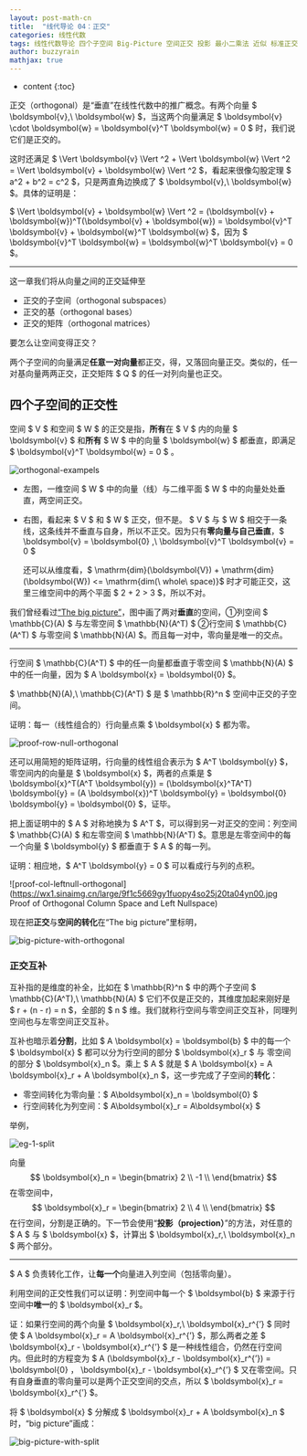 ```yaml
---
layout: post-math-cn
title:  "线代导论 04：正交"
categories: 线性代数
tags: 线性代数导论 四个子空间 Big-Picture 空间正交 投影 最小二乘法 近似 标准正交基 Gram-Schmidt正交化
author: buzzyrain
mathjax: true
---
```


* content
{:toc}

正交（orthogonal）是“垂直”在线性代数中的推广概念。有两个向量 $ \boldsymbol{v},\ \boldsymbol{w} $，当这两个向量满足 $ \boldsymbol{v} \cdot \boldsymbol{w} = \boldsymbol{v}^T \boldsymbol{w} = 0 $ 时，我们说它们是正交的。

这时还满足 $ \Vert \boldsymbol{v} \Vert ^2 + \Vert \boldsymbol{w} \Vert ^2 = \Vert \boldsymbol{v} + \boldsymbol{w} \Vert ^2 $，看起来很像勾股定理 $ a^2 + b^2 = c^2 $，只是两直角边换成了 $ \boldsymbol{v},\ \boldsymbol{w} $。具体的证明是：

$ \Vert \boldsymbol{v} + \boldsymbol{w} \Vert ^2 = (\boldsymbol{v} + \boldsymbol{w})^T(\boldsymbol{v} + \boldsymbol{w}) = \boldsymbol{v}^T \boldsymbol{v} + \boldsymbol{w}^T \boldsymbol{w} $，因为 $  \boldsymbol{v}^T \boldsymbol{w} = \boldsymbol{w}^T \boldsymbol{v} = 0 $。

---

这一章我们将从向量之间的正交延伸至
- 正交的子空间（orthogonal subspaces）
- 正交的基（orthogonal bases）
- 正交的矩阵（orthogonal matrices）

要怎么让空间变得正交？

两个子空间的向量满足**任意一对向量**都正交，得，又落回向量正交。类似的，任一对基向量两两正交，正交矩阵 $ Q $ 的任一对列向量也正交。





## 四个子空间的正交性

空间 $ V $ 和空间 $ W $ 的正交是指，**所有**在 $ V $ 内的向量 $ \boldsymbol{v} $ 和**所有** $ W $ 中的向量 $ \boldsymbol{w} $ 都垂直，即满足 $ \boldsymbol{v}^T \boldsymbol{w} = 0 $ 。

![orthogonal-exampels](https://wx1.sinaimg.cn/large/9f1c5669gy1fuoomk2xv1j20v80cqwky.jpg "Orthogonal Examples")

- 左图，一维空间 $ W $ 中的向量（线）与二维平面 $ W $ 中的向量处处垂直，两空间正交。
- 右图，看起来 $ V $ 和 $ W $ 正交，但不是。 $ V $ 与 $ W $ 相交于一条线，这条线并不垂直与自身，所以不正交。因为只有**零向量与自己垂直**，$ \boldsymbol{v} = \boldsymbol{0} ,\ \boldsymbol{v}^T \boldsymbol{v} = 0 $

    还可以从维度看，$ \mathrm{dim}(\boldsymbol{V}) + \mathrm{dim}(\boldsymbol{W}) <= \mathrm{dim(\ whole\ space)}$ 时才可能正交，这里三维空间中的两个平面 $ 2 + 2 > 3 $，所以不对。

我们曾经看过[“The big picture”](https://wx2.sinaimg.cn/large/9f1c5669gy1ful8os687oj210c0kwjzh.jpg)，图中画了两对**垂直**的空间，①列空间 $ \mathbb{C}(A) $ 与左零空间 $ \mathbb{N}(A^T) $ ②行空间 $ \mathbb{C}(A^T) $ 与零空间 $ \mathbb{N}(A) $。而且每一对中，零向量是唯一的交点。

---

行空间 $ \mathbb{C}(A^T) $ 中的任一向量都垂直于零空间 $ \mathbb{N}(A) $ 中的任一向量，因为 $ A \boldsymbol{x} = \boldsymbol{0} $。

$ \mathbb{N}(A),\ \mathbb{C}(A^T) $ 是 $ \mathbb{R}^n $ 空间中正交的子空间。

证明：每一（线性组合的）行向量点乘 $ \boldsymbol{x} $ 都为零。

![proof-row-null-orthogonal](https://wx3.sinaimg.cn/large/9f1c5669gy1fuopj9vvo0j20xs06ugtb.jpg "Proof of  Orthogonal Row Space and Nullspace")

还可以用简短的矩阵证明，行向量的线性组合表示为 $ A^T \boldsymbol{y} $，零空间内的向量是 $ \boldsymbol{x} $，两者的点乘是 $ \boldsymbol{x}^T(A^T \boldsymbol{y}) = (\boldsymbol{x}^TA^T) \boldsymbol{y} = (A \boldsymbol{x})^T \boldsymbol{y} = \boldsymbol{0} \boldsymbol{y} = \boldsymbol{0} $，证毕。

把上面证明中的 $ A $ 对称地换为 $ A^T $，可以得到另一对正交的空间：列空间 $ \mathbb{C}(A) $ 和左零空间 $ \mathbb{N}(A^T) $。意思是左零空间中的每一个向量 $ \boldsymbol{y} $ 都垂直于 $ A $ 的每一列。

证明：相应地，$ A^T \boldsymbol{y} = 0 $ 可以看成行与列的点积。

![proof-col-leftnull-orthogonal](https://wx1.sinaimg.cn/large/9f1c5669gy1fuopy4so25j20ta04yn00.jpg Proof of Orthogonal Column Space and Left Nullspace)

现在把**正交**与**空间的转化**在“The big picture”里标明，

![big-picture-with-orthogonal](https://wx1.sinaimg.cn/large/9f1c5669gy1fuoq205yrej212o0p21bm.jpg "The Big Picture with Orthogonal")



### 正交互补

互补指的是维度的补全，比如在 $ \mathbb{R}^n $ 中的两个子空间 $ \mathbb{C}(A^T),\ \mathbb{N}(A) $ 它们不仅是正交的，其维度加起来刚好是 $ r + (n - r) = n $，全部的 $ n $ 维。我们就称行空间与零空间正交互补，同理列空间也与左零空间正交互补。

互补也暗示着**分割**，比如 $ A \boldsymbol{x} = \boldsymbol{b} $ 中的每一个 $ \boldsymbol{x} $ 都可以分为行空间的部分 $ \boldsymbol{x}_r $ 与 零空间的部分 $ \boldsymbol{x}_n $。乘上 $ A $ 就是 $ A \boldsymbol{x} = A \boldsymbol{x}_r + A \boldsymbol{x}_n $，这一步完成了子空间的**转化**：
- 零空间转化为零向量：$ A\boldsymbol{x}_n = \boldsymbol{0} $
- 行空间转化为列空间：$ A\boldsymbol{x}_r = A\boldsymbol{x} $

举例，

![eg-1-split](https://ws2.sinaimg.cn/large/9f1c5669gy1fuorezjb6dj20uy03smz7.jpg "Example for Split")

向量 $$ \boldsymbol{x}_n = \begin{bmatrix} 2  \\ -1 \\ \end{bmatrix} $$ 在零空间中，$$ \boldsymbol{x}_r =  \begin{bmatrix} 2  \\ 4 \\ \end{bmatrix} $$ 在行空间，分割是正确的。下一节会使用“**投影（projection）**”的方法，对任意的 $ A $ 与 $ \boldsymbol{x} $，计算出 $ \boldsymbol{x}_r,\ \boldsymbol{x}_n $ 两个部分。


---

$ A $ 负责转化工作，让**每一个**向量进入列空间（包括零向量）。

利用空间的正交性我们可以证明：列空间中每一个 $ \boldsymbol{b} $ 来源于行空间中**唯一**的 $ \boldsymbol{x}_r $。

证：如果行空间的两个向量 $ \boldsymbol{x}_r,\ \boldsymbol{x}_r^{’} $ 同时使 $ A \boldsymbol{x}_r = A \boldsymbol{x}_r^{’} $，那么两者之差 $ \boldsymbol{x}_r - \boldsymbol{x}_r^{’} $ 是一种线性组合，仍然在行空间内。但此时的方程变为 $ A (\boldsymbol{x}_r - \boldsymbol{x}_r^{’}) = \boldsymbol{0} $，$ \boldsymbol{x}_r - \boldsymbol{x}_r^{’} $ 又在零空间。只有自身垂直的零向量可以是两个正交空间的交点，所以 $ \boldsymbol{x}_r = \boldsymbol{x}_r^{’} $。

将 $ \boldsymbol{x} $ 分解成 $ \boldsymbol{x}_r + A \boldsymbol{x}_n $ 时，“big picture”画成：

![big-picture-with-split](https://wx4.sinaimg.cn/large/9f1c5669gy1fuora2kc86j213i0o6h7l.jpg "The Big Picture with Orthogonal and Split")
